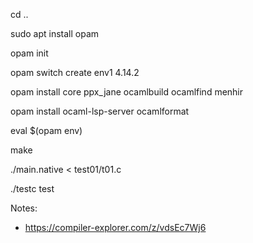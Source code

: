 cd ..

sudo apt install opam

opam init

opam switch create env1 4.14.2

opam install core ppx_jane ocamlbuild ocamlfind menhir

opam install ocaml-lsp-server ocamlformat

eval $(opam env)

make

./main.native < test01/t01.c

./testc test


Notes:
- https://compiler-explorer.com/z/vdsEc7Wj6